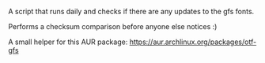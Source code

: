 A script that runs daily and checks if there are any updates
to the gfs fonts.

Performs a checksum comparison before anyone else notices :)

A small helper for this AUR package:
https://aur.archlinux.org/packages/otf-gfs

